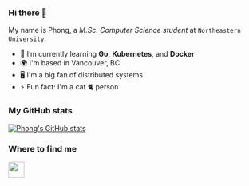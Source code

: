 ### Hi there 👋

My name is Phong, a *M.Sc. Computer Science student* at `Northeastern University`.
- 🧠 I’m currently learning **Go**, **Kubernetes**, and **Docker**
- 🌍 I'm based in Vancouver, BC
- 🖥️ I'm a big fan of distributed systems
- ⚡ Fun fact: I'm a cat 🐈 person

### My GitHub stats
[![Phong's GitHub stats](https://github-readme-stats.vercel.app/api?username=photra&count_private=true&show_icons=true&theme=dark)](#)

### Where to find me
<p align="left"> <a href="https://www.linkedin.com/in/phongbtran" target="_blank" rel="noreferrer"><img src="https://raw.githubusercontent.com/danielcranney/readme-generator/main/public/icons/socials/linkedin.svg" width="32" height="32" /></a></p>

